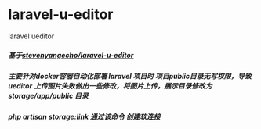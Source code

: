 # laravel-u-editor
laravel ueditor

##### 基于[stevenyangecho/laravel-u-editor](https://github.com/stevenyangecho/laravel-u-editor)

##### 主要针对docker容器自动化部署 laravel 项目时 项目public目录无写权限，导致ueditor 上传图片失败做出一些修改，将图片上传，展示目录修改为 storage/app/public 目录

##### php artisan storage:link 通过该命令 创建软连接 